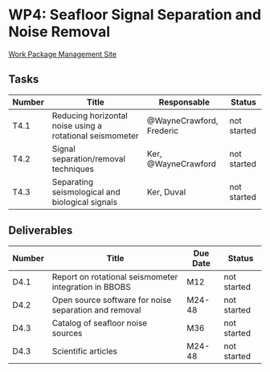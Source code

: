 # WP4: Seafloor Signal Separation and Noise Removal

[Work Package Management Site](https://resana.numerique.gouv.fr/public/perimetre/consulter/121579#)

## Tasks

| Number | Title | Responsable | Status |
| ------ | ------ | ---------- | ------ |
| T4.1   | Reducing horizontal noise using a rotational seismometer | @WayneCrawford, Frederic | not started |
| T4.2 | Signal separation/removal techniques | Ker, @WayneCrawford |  not started |
| T4.3  | Separating seismological and biological signals | Ker, Duval | not started |

## Deliverables

| Number | Title | Due Date | Status |
| ------ | ------ | ---------- | ------ |
| D4.1  | Report on rotational seismometer integration in BBOBS | M12 | not started |
| D4.2 | Open source software for noise separation and removal | M24-48 | not started |
| D4.3 | Catalog of seafloor noise sources | M36 | not started |
| D4.3 | Scientific articles | M24-48 | not started |
